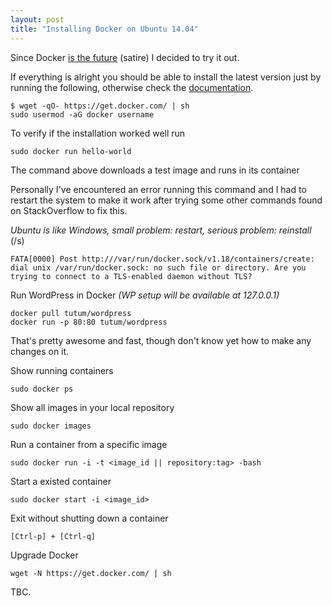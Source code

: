 ```yaml
---
layout: post
title: "Installing Docker on Ubuntu 14.04"
---
```


Since Docker [is the future](http://blog.circleci.com/its-the-future/) (satire) I decided to try it out.

<!--more-->

If everything is alright you should be able to install the latest version just by running the following, otherwise check the [documentation](https://docs.docker.com/installation/ubuntulinux/).

```
$ wget -qO- https://get.docker.com/ | sh
sudo usermod -aG docker username
```

To verify if the installation worked well run

```
sudo docker run hello-world
```

The command above downloads a test image and runs in its container

Personally I've encountered an error running this command and I had to restart the system to make it work after trying some other commands found on StackOverflow to fix this. 

*Ubuntu is like Windows, small problem: restart, serious problem: reinstall* (/s)

```
FATA[0000] Post http:///var/run/docker.sock/v1.18/containers/create: dial unix /var/run/docker.sock: no such file or directory. Are you trying to connect to a TLS-enabled daemon without TLS? 
```

Run WordPress in Docker *(WP setup will be available at 127.0.0.1)*

```
docker pull tutum/wordpress
docker run -p 80:80 tutum/wordpress
```

That's pretty awesome and fast, though don't know yet how to make any changes on it.

Show running containers

```
sudo docker ps
```

Show all images in your local repository

```
sudo docker images
```

Run a container from a specific image

```
sudo docker run -i -t <image_id || repository:tag> -bash
```

Start a existed container

```
sudo docker start -i <image_id>
```

Exit without shutting down a container

```
[Ctrl-p] + [Ctrl-q]
```

Upgrade Docker

```
wget -N https://get.docker.com/ | sh
```

TBC.